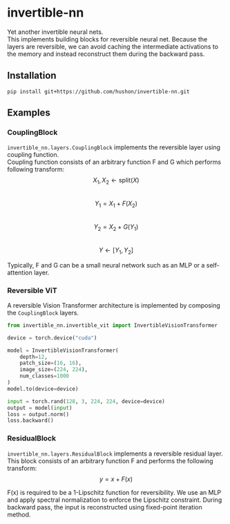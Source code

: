 # invertible-nn
Yet another invertible neural nets.  
This implements building blocks for reversible neural net. Because the layers are reversible, we can avoid caching the intermediate activations to the memory and instead reconstruct them during the backward pass. 

## Installation
```
pip install git+https://github.com/hushon/invertible-nn.git
```

## Examples

### CouplingBlock
`invertible_nn.layers.CouplingBlock` implements the reversible layer using coupling function.  
Coupling function consists of an arbitrary function F and G which performs following transform:  
$$X_1, X_2 \leftarrow \text{split}(X)$$  
$$Y_1 = X_1 + F(X_2)$$  
$$Y_2 = X_2 + G(Y_1)$$  
$$Y \leftarrow [Y_1, Y_2]$$  

Typically, F and G can be a small neural network such as an MLP or a self-attention layer.

### Reversible ViT
A reversible Vision Transformer architecture is implemented by composing the `CouplingBlock` layers. 

```python
from invertible_nn.invertible_vit import InvertibleVisionTransformer

device = torch.device("cuda")

model = InvertibleVisionTransformer(
    depth=12,
    patch_size=(16, 16),
    image_size=(224, 224),
    num_classes=1000
)
model.to(device=device)

input = torch.rand(128, 3, 224, 224, device=device)
output = model(input)
loss = output.norm()
loss.backward()
```

### ResidualBlock

`invertible_nn.layers.ResidualBlock` implements a reversible residual layer.  
This block consists of an arbitrary function F and performs the following transform:  
$$y = x + F(x)$$

F(x) is required to be a 1-Lipschitz function for reversibility. 
We use an MLP and apply spectral normalization to enforce the Lipschitz constraint. 
During backward pass, the input is reconstructed using fixed-point iteration method. 